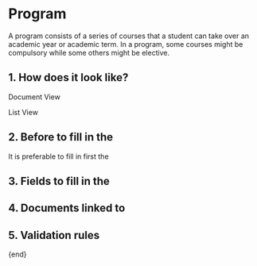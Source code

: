 <!-- add-breadcrumbs -->
# Program
A program consists of a series of courses that a student can take over an academic year or academic term. In a program, some courses might be compulsory while some others might be elective.

## 1. How does it look like?  

Document View

List View

## 2. Before to fill in the  
It is preferable to fill in first the

## 3. Fields to fill in the

## 4. Documents linked to

## 5. Validation rules

{end}
